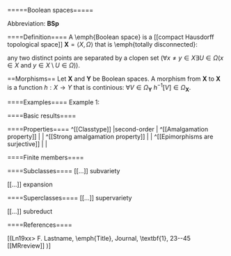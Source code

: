 =====Boolean spaces=====

Abbreviation: **BSp**

====Definition====
A \emph{Boolean space} is a [[compact Hausdorff topological space]] $\mathbf{X}=\langle X,\Omega\rangle$ that is \emph{totally disconnected}:

any two distinct points are separated by a clopen set ($\forall x\ne y\in X\exists U\in\Omega (x\in X\text{ and }y\in X\setminus U\in\Omega)$).

==Morphisms==
Let $\mathbf{X}$ and $\mathbf{Y}$ be Boolean spaces. A morphism from $\mathbf{X}$ to $\mathbf{X}$ is a function $h:X\rightarrow Y$ that is continious: 
$\forall V\in\Omega_{\mathbf{Y}}\ h^{-1}[V]\in\Omega_{\mathbf{X}}$.

====Examples====
Example 1: 

====Basic results====


====Properties====
^[[Classtype]]                        |second-order  |
^[[Amalgamation property]]            | |
^[[Strong amalgamation property]]     | |
^[[Epimorphisms are surjective]]      | |

====Finite members====

====Subclasses====
  [[...]] subvariety

  [[...]] expansion


====Superclasses====
  [[...]] supervariety

  [[...]] subreduct


====References====

[(Ln19xx>
F. Lastname, \emph{Title}, Journal, \textbf{1}, 23--45 [[MRreview]] 
)]


